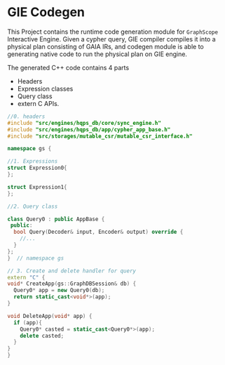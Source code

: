 # GIE Codegen

This Project contains the runtime code generation module for `GraphScope` Interactive Engine.
Given a cypher query, GIE compiler compiles it into a physical plan consisting of GAIA IRs,
and codegen module is able to generating native code to run the physical plan on GIE engine.

The generated C++ code contains  4 parts
- Headers
- Expression classes
- Query class
- extern C APIs.
```c++
//0. headers
#include "src/engines/hqps_db/core/sync_engine.h"
#include "src/engines/hqps_db/app/cypher_app_base.h"
#include "src/storages/mutable_csr/mutable_csr_interface.h"

namespace gs {

//1. Expressions
struct Expression0{
};

struct Expression1{
};

//2. Query class

class Query0 : public AppBase {
 public:
  bool Query(Decoder& input, Encoder& output) override {
    //...
  }
};
}  // namespace gs

// 3. Create and delete handler for query
extern "C" {
void* CreateApp(gs::GraphDBSession& db) {
  Query0* app = new Query0(db);
  return static_cast<void*>(app);
}

void DeleteApp(void* app) {
  if (app){
    Query0* casted = static_cast<Query0*>(app);
    delete casted;
  }
}
}
```

